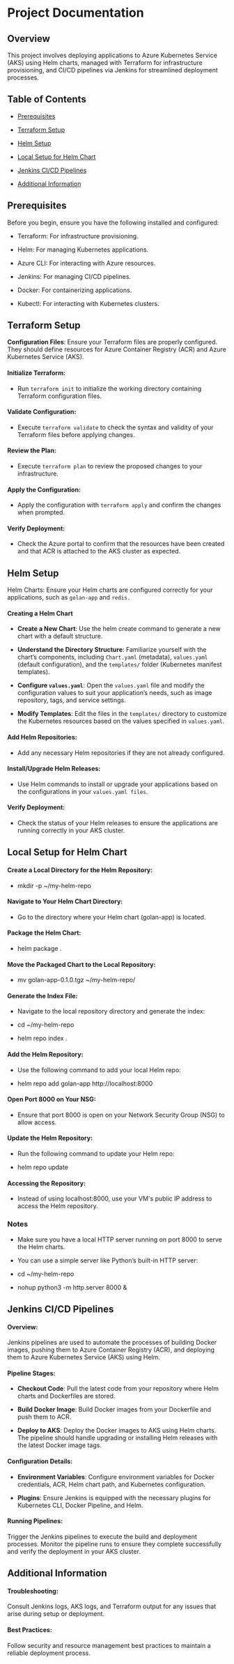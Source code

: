 # Project Documentation
## Overview
This project involves deploying applications to Azure Kubernetes Service (AKS) using Helm charts, managed with Terraform for infrastructure provisioning, and CI/CD pipelines via Jenkins for streamlined deployment processes.

## Table of Contents
- [Prerequisites](https://github.com/Mujadid13/golan-app2/blob/main/README.md#prerequisites)
* [Terraform Setup](https://github.com/Mujadid13/golan-app2/blob/main/README.md#terraform-setup)
+ [Helm Setup](https://github.com/Mujadid13/golan-app2/blob/main/README.md#helm-setup)
- [Local Setup for Helm Chart](https://github.com/Mujadid13/golan-app2/blob/main/README.md#local-setup-for-helm-chart)
* [Jenkins CI/CD Pipelines](https://github.com/Mujadid13/golan-app2/blob/main/README.md#jenkins-cicd-pipelines)
+ [Additional Information](https://github.com/Mujadid13/golan-app2/blob/main/README.md#additional-information)

## Prerequisites
Before you begin, ensure you have the following installed and configured:

- Terraform: For infrastructure provisioning.
* Helm: For managing Kubernetes applications.
+ Azure CLI: For interacting with Azure resources.
- Jenkins: For managing CI/CD pipelines.
* Docker: For containerizing applications.
+ Kubectl: For interacting with Kubernetes clusters.
## Terraform Setup
 **Configuration Files**: Ensure your Terraform files are properly configured. They should define resources for Azure Container Registry (ACR) and Azure Kubernetes Service (AKS).

#### Initialize Terraform:
- Run `terraform init` to initialize the working directory containing Terraform configuration files.

#### Validate Configuration:
- Execute `terraform validate` to check the syntax and validity of your Terraform files before applying changes.

#### Review the Plan:
- Execute `terraform plan` to review the proposed changes to your infrastructure.

#### Apply the Configuration:
- Apply the configuration with `terraform apply` and confirm the changes when prompted.

#### Verify Deployment:
- Check the Azure portal to confirm that the resources have been created and that ACR is attached to the AKS cluster as expected.

## Helm Setup
Helm Charts: Ensure your Helm charts are configured correctly for your applications, such as `golan-app` and `redis.`

#### Creating a Helm Chart

- **Create a New Chart**: Use the helm create command to generate a new chart with a default structure.
* **Understand the Directory Structure**: Familiarize yourself with the chart’s components, including `Chart.yaml` (metadata), `values.yaml` (default configuration), and the `templates/` folder (Kubernetes manifest templates).
+ **Configure `values.yaml`**: Open the `values.yaml` file and modify the configuration values to suit your application’s needs, such as image repository, tags, and service settings.
- **Modify Templates**: Edit the files in the `templates/` directory to customize the Kubernetes resources based on the values specified in `values.yaml`.

#### Add Helm Repositories:
- Add any necessary Helm repositories if they are not already configured.

#### Install/Upgrade Helm Releases:
- Use Helm commands to install or upgrade your applications based on the configurations in your `values.yaml files`.

#### Verify Deployment:
- Check the status of your Helm releases to ensure the applications are running correctly in your AKS cluster.

## Local Setup for Helm Chart

#### Create a Local Directory for the Helm Repository:
- mkdir -p ~/my-helm-repo

#### Navigate to Your Helm Chart Directory: 
- Go to the directory where your Helm chart (golan-app) is located.

#### Package the Helm Chart:
- helm package .

#### Move the Packaged Chart to the Local Repository:
- mv golan-app-0.1.0.tgz ~/my-helm-repo/

#### Generate the Index File: 
- Navigate to the local repository directory and generate the index:
* cd ~/my-helm-repo
+ helm repo index .

#### Add the Helm Repository: 
- Use the following command to add your local Helm repo:
* helm repo add golan-app http://localhost:8000

#### Open Port 8000 on Your NSG: 
- Ensure that port 8000 is open on your Network Security Group (NSG) to allow access.

#### Update the Helm Repository: 
- Run the following command to update your Helm repo:
* helm repo update

#### Accessing the Repository: 
- Instead of using localhost:8000, use your VM's public IP address to access the Helm repository.

### Notes
- Make sure you have a local HTTP server running on port 8000 to serve the Helm charts.
* You can use a simple server like Python’s built-in HTTP server:
+ cd ~/my-helm-repo
- nohup python3 -m http.server 8000 &

## Jenkins CI/CD Pipelines
#### Overview:
Jenkins pipelines are used to automate the processes of building Docker images, pushing them to Azure Container Registry (ACR), and deploying them to Azure Kubernetes Service (AKS) using Helm.

#### Pipeline Stages:

- **Checkout Code**: Pull the latest code from your repository where Helm charts and Dockerfiles are stored.

* **Build Docker Image**: Build Docker images from your Dockerfile and push them to ACR.

+ **Deploy to AKS**: Deploy the Docker images to AKS using Helm charts. The pipeline should handle upgrading or installing Helm releases with the latest Docker image tags.

#### Configuration Details:

- **Environment Variables**: Configure environment variables for Docker credentials, ACR, Helm chart path, and Kubernetes configuration.

* **Plugins**: Ensure Jenkins is equipped with the necessary plugins for Kubernetes CLI, Docker Pipeline, and Helm.

#### Running Pipelines:
Trigger the Jenkins pipelines to execute the build and deployment processes. Monitor the pipeline runs to ensure they complete successfully and verify the deployment in your AKS cluster.

## Additional Information
#### Troubleshooting:
Consult Jenkins logs, AKS logs, and Terraform output for any issues that arise during setup or deployment.

#### Best Practices:
Follow security and resource management best practices to maintain a reliable deployment process.
